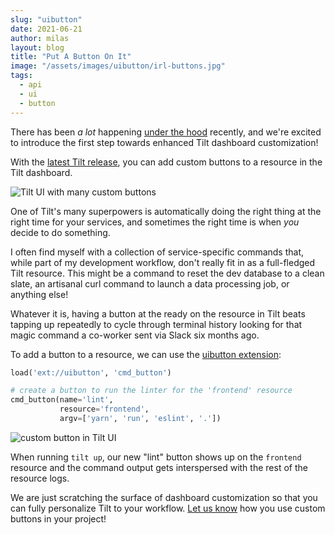 ```yaml
---
slug: "uibutton"
date: 2021-06-21
author: milas
layout: blog
title: "Put A Button On It"
image: "/assets/images/uibutton/irl-buttons.jpg"
tags:
  - api
  - ui
  - button
---
```


There has been _a lot_ happening [under the hood](/2021/04/30/how-many-servers.html) recently, and we're excited to introduce the first step towards enhanced Tilt dashboard customization!

With the [latest Tilt release](https://github.com/tilt-dev/tilt/releases/latest), you can add custom buttons to a resource in the Tilt dashboard.

![Tilt UI with many custom buttons](/assets/images/uibutton/lots-o-buttons.png)

One of Tilt's many superpowers is automatically doing the right thing at the right time for your services, and sometimes the right time is when _you_ decide to do something.

I often find myself with a collection of service-specific commands that, while part of my development workflow, don't really fit in as a full-fledged Tilt resource.
This might be a command to reset the dev database to a clean slate, an artisanal curl command to launch a data processing job, or anything else!

Whatever it is, having a button at the ready on the resource in Tilt beats tapping up repeatedly to cycle through terminal history looking for that magic command a co-worker sent via Slack six months ago.

To add a button to a resource, we can use the [uibutton extension](https://github.com/tilt-dev/tilt-extensions/tree/master/uibutton):
```python
load('ext://uibutton', 'cmd_button')

# create a button to run the linter for the 'frontend' resource
cmd_button(name='lint',
           resource='frontend',
           argv=['yarn', 'run', 'eslint', '.'])
```

![custom button in Tilt UI](/assets/images/uibutton/button-example.gif)

When running `tilt up`, our new "lint" button shows up on the `frontend` resource and the command output gets interspersed with the rest of the resource logs.

We are just scratching the surface of dashboard customization so that you can fully personalize Tilt to your workflow. [Let us know](https://docs.tilt.dev/#community) how you use custom buttons in your project!

